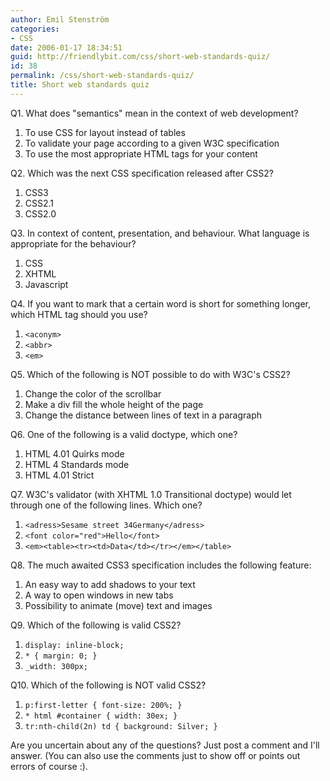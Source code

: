 ```yaml
---
author: Emil Stenström
categories:
- CSS
date: 2006-01-17 18:34:51
guid: http://friendlybit.com/css/short-web-standards-quiz/
id: 38
permalink: /css/short-web-standards-quiz/
title: Short web standards quiz
---
```


<p class="first">
  Q1. What does "semantics" mean in the context of web development?
</p>

  1. To use CSS for layout instead of tables
  1. To validate your page according to a given W3C specification
  1. To use the most appropriate HTML tags for your content

<p class="first">
  Q2. Which was the next CSS specification released after CSS2?
</p>

  1. CSS3
  1. CSS2.1
  1. CSS2.0

<p class="first">
  Q3. In context of content, presentation, and behaviour. What language is appropriate for the behaviour?
</p>

  1. CSS
  1. XHTML
  1. Javascript

<p class="first">
  Q4. If you want to mark that a certain word is short for something longer, which HTML tag should you use?
</p>

  1. `<aconym>`
  1. `<abbr>`
  1. `<em>`

<p class="first">
  Q5. Which of the following is NOT possible to do with W3C's CSS2?
</p>

  1. Change the color of the scrollbar
  1. Make a div fill the whole height of the page
  1. Change the distance between lines of text in a paragraph

<p class="first">
  Q6. One of the following is a valid doctype, which one?
</p>

  1. HTML 4.01 Quirks mode
  1. HTML 4 Standards mode
  1. HTML 4.01 Strict

<p class="first">
  Q7. W3C's validator (with XHTML 1.0 Transitional doctype) would let through one of the following lines. Which one?
</p>

  1. `<adress>Sesame street 34Germany</adress>`
  1. `<font color="red">Hello</font>`
  1. `<em><table><tr><td>Data</td></tr></em></table>`

<p class="first">
  Q8. The much awaited CSS3 specification includes the following feature:
</p>

  1. An easy way to add shadows to your text
  1. A way to open windows in new tabs
  1. Possibility to animate (move) text and images

<p class="first">
  Q9. Which of the following is valid CSS2?
</p>

  1. `display: inline-block;`
  1. `* { margin: 0; }`
  1. `_width: 300px;`

<p class="first">
  Q10. Which of the following is NOT valid CSS2?
</p>

  1. `p:first-letter { font-size: 200%; }`
  1. `* html #container { width: 30ex; }`
  1. `tr:nth-child(2n) td { background: Silver; }`

Are you uncertain about any of the questions? Just post a comment and I'll answer. (You can also use the comments just to show off or points out errors of course :).
